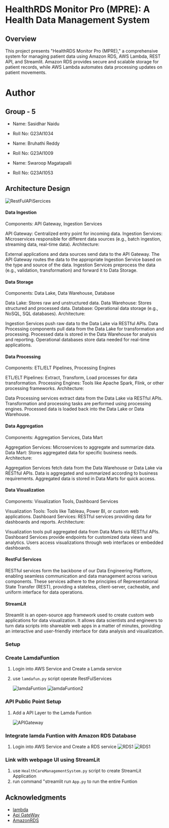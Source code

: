 # HealthRDS Monitor Pro (MPRE): A Health Data Management System

## Overview
This project presents "HealthRDS Monitor Pro (MPRE)," a comprehensive system for managing patient data using Amazon RDS, AWS Lambda, REST API, and Streamlit. Amazon RDS provides secure and scalable storage for patient records, while AWS Lambda automates data processing updates on patient movements.

# Author

## Group - 5

- Name: Sasidhar Naidu
- Roll No: G23AI1034

- Name: Bruhathi Reddy
- Roll No: G23AI1009

- Name: Swaroop Magatapalli
- Roll No: G23AI1053


## Architecture Design
![RestFulAPiSercices](Picture1.png)

#### Data Ingestion

Components: API Gateway, Ingestion Services

API Gateway: Centralized entry point for incoming data.
Ingestion Services: Microservices responsible for different data sources (e.g., batch ingestion, streaming data, real-time data).
Architecture:

External applications and data sources send data to the API Gateway.
The API Gateway routes the data to the appropriate Ingestion Service based on the type and source of the data.
Ingestion Services preprocess the data (e.g., validation, transformation) and forward it to Data Storage.

#### Data Storage
Components: Data Lake, Data Warehouse, Database

Data Lake: Stores raw and unstructured data.
Data Warehouse: Stores structured and processed data.
Database: Operational data storage (e.g., NoSQL, SQL databases).
Architecture:

Ingestion Services push raw data to the Data Lake via RESTful APIs.
Data Processing components pull data from the Data Lake for transformation and processing.
Processed data is stored in the Data Warehouse for analysis and reporting.
Operational databases store data needed for real-time applications.

#### Data Processing
Components: ETL/ELT Pipelines, Processing Engines

ETL/ELT Pipelines: Extract, Transform, Load processes for data transformation.
Processing Engines: Tools like Apache Spark, Flink, or other processing frameworks.
Architecture:

Data Processing services extract data from the Data Lake via RESTful APIs.
Transformation and processing tasks are performed using processing engines.
Processed data is loaded back into the Data Lake or Data Warehouse.

#### Data Aggregation
Components: Aggregation Services, Data Mart

Aggregation Services: Microservices to aggregate and summarize data.
Data Mart: Stores aggregated data for specific business needs.
Architecture:

Aggregation Services fetch data from the Data Warehouse or Data Lake via RESTful APIs.
Data is aggregated and summarized according to business requirements.
Aggregated data is stored in Data Marts for quick access.

#### Data Visualization
Components: Visualization Tools, Dashboard Services

Visualization Tools: Tools like Tableau, Power BI, or custom web applications.
Dashboard Services: RESTful services providing data for dashboards and reports.
Architecture:

Visualization tools pull aggregated data from Data Marts via RESTful APIs.
Dashboard Services provide endpoints for customized data views and analytics.
Users access visualizations through web interfaces or embedded dashboards.


#### RestFul Services

RESTful services form the backbone of our Data Engineering Platform, enabling seamless communication and data management across various components. These services adhere to the principles of Representational State Transfer (REST), providing a stateless, client-server, cacheable, and uniform interface for data operations.


#### StreamLit

Streamlit is an open-source app framework used to create custom web applications for data visualization. It allows data scientists and engineers to turn data scripts into shareable web apps in a matter of minutes, providing an interactive and user-friendly interface for data analysis and visualization.


### Setup


### Create LamdaFuntion 

1. Login into AWS Service and Create a Lamda service
2. use `lamdafun.py` script operate RestFulServices

   ![lamdaFuntion](lamdaFuntion.png)
   ![lamdaFuntion2](lamdaFuntion2.png)
   
### API Public Point Setup
1. Add a API Layer to the Lamda Funtion 

   ![APIGateway](APIGateway.png)

### Integrate lamda Funtion with Amazon RDS Database
   
1. Login into AWS Service and Create a RDS service
   ![RDS1](RDS1.png)
   ![RDS1](RDS2.png)


### Link with webpage UI using StreamLit

1. use `HealthCareManagementSystem.py` script to create StreamLit Application
2. run command "streamlit run `App.py` to run the entire Funtion


## Acknowledgments

- [lambda](https://docs.aws.amazon.com/lambda/latest/dg/welcome.html)
- [Api GateWay](https://docs.aws.amazon.com/apigateway/latest/developerguide/welcome.html)
- [AmazonRDS](https://docs.aws.amazon.com/AmazonRDS/latest/UserGuide/Welcome.html)